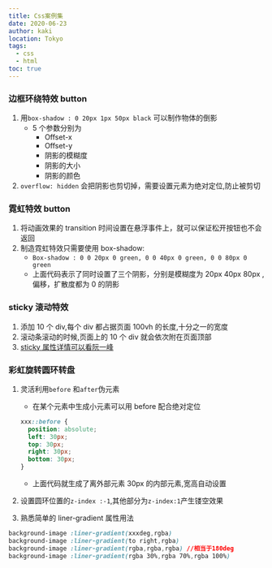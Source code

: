 ```yaml
---
title: Css案例集
date: 2020-06-23
author: kaki
location: Tokyo
tags:
  - css
  - html
toc: true
---
```


### 边框环绕特效 button

1. 用`box-shadow : 0 20px 1px 50px black` 可以制作物体的倒影
   - 5 个参数分别为
     - Offset-x
     - Offset-y
     - 阴影的模糊度
     - 阴影的大小
     - 阴影的颜色
2. `overflow: hidden` 会把阴影也剪切掉，需要设置元素为绝对定位,防止被剪切

### 霓虹特效 button

1. 将动画效果的 transition 时间设置在悬浮事件上，就可以保证松开按钮也不会返回
2. 制造霓虹特效只需要使用 box-shadow:
   - `Box-shadow : 0 0 20px 0 green, 0 0 40px 0 green, 0 0 80px 0 green`
   - 上面代码表示了同时设置了三个阴影，分别是模糊度为 20px 40px 80px ,偏移，扩散度都为 0 的阴影

### sticky 滚动特效

1. 添加 10 个 div,每个 div 都占据页面 100vh 的长度,十分之一的宽度
2. 滚动条滚动的时候,页面上的 10 个 div 就会依次附在页面顶部
3. [sticky 属性详情可以看阮一峰](https://www.ruanyifeng.com/blog/2019/11/css-position.html)

### 彩虹旋转圆环转盘

1. 灵活利用`before` 和`after`伪元素

   - 在某个元素中生成小元素可以用 before 配合绝对定位

   ```css
   xxx::before {
     position: absolute;
     left: 30px;
     top: 30px;
     right: 30px;
     bottom: 30px;
   }
   ```

   - 上面代码就生成了离外部元素 30px 的内部元素,宽高自动设置

2. 设置圆环位置的`z-index :-1`,其他部分为`z-index:1`产生镂空效果

3. 熟悉简单的 liner-gradient 属性用法

```css
background-image :liner-gradient(xxxdeg,rgba)
background-image :liner-gradient(to right,rgba)
background-image :liner-gradient(rgba,rgba,rgba) //相当于180deg
background-image :liner-gradient(rgba 30%,rgba 70%,rgba 100%)
```
